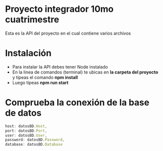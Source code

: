 # Proyecto integrador 10mo cuatrimestre
Esta es la API del proyecto en el cual contiene varios archivos
# Instalación
* Para instalar la API debes tener Node instalado
* En la linea de comandos (terminal) te ubicas en **la carpeta del proyecto** y tipeas el comando **npm install**
* Luego tipeas **npm run start**
# Comprueba la conexión de la base de datos
```js
host: datosBD.Host,
port: datosBD.Port,
user: datosBD.User,
password: datosBD.Password,
database: datosBD.Database
```
